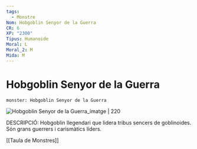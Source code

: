 ```yaml
---
tags:
  - Monstre
Nom: Hobgoblin Senyor de la Guerra
CR: 6
XP: "2300"
Tipus: Humanoide
Moral: L
Moral_2: M
Mida: M
---
```

# Hobgoblin Senyor de la Guerra

```statblock
monster: Hobgoblin Senyor de la Guerra
```

![Hobgoblin Senyor de la Guerra_imatge | 220](http://i.4pcdn.org/tg/1429828148175.jpg)

DESCRIPCIÓ: 
Hobgoblin llegendari que lidera tribus sencers de goblinoides. Són grans guerrers i carismàtics líders.

[[Taula de Monstres]]